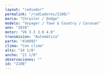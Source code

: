 ```yaml
---
layout: "radiador"
permalink: "/radiadores/2108/"
marca: "Chrysler / Dodge"
modelo: "Voyager / Town & Country / Caravan"
ano: "2010"
motor: "V6 3.3 3.8 4.0"
transmision: "Automática"
parte: "434092"
clima: "Con clima"
alto: "24 1/8"
ancho: "21 1/8"
observaciones: ""
id: "2108"
---
```


